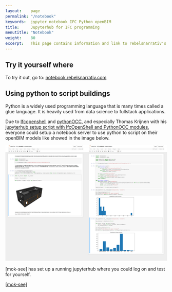 ```yaml
---
layout:    page
permalink: "/notebook"
keywords:  jypyter notebook IFC Python openBIM
title:     Jupyterhub for IFC programming
menutitle: "Notebook"
weight:    80
excerpt:   This page contains information and link to rebelsnarrativ's jupyter notebook.
---
```

<script async defer src="https://buttons.github.io/buttons.js"></script>


## Try it yourself where
To try it out, go to: [notebook.rebelsnarrativ.com](https://notebook.rebelsnarrative.com)

## Using python to script buildings

Python is a widely used programming language that is many times called a glue language. It is heavily used from data science to fullstack applications.

Due to [Ifcopenshell](http://ifcopenshell.org/) and [pythonOCC](http://www.pythonocc.org/), and especially Thomas Krijnen with his [jupyterhub setup script with IfcOpenShell and PythonOCC modules](https://github.com/IfcOpenShell/ifcopenshell-jupyterhub), everyone could setup a notebook server to use python to script on their openBIM models like showed in the image below.

![Jupyter Notebook hub](/assets/jupyternotebook.png)

[mok-see] has set up a running jupyterhub where you could log on and test for yourself.

<p class="github-button-container">
<a class="github-button" href="https://github.com/mok-see" data-size="large" data-show-count="true" aria-label="Star [mok-see] on GitHub">[mok-see]</a>
</p>
